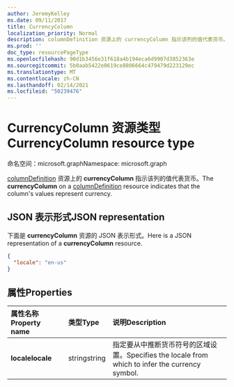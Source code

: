 ```yaml
---
author: JeremyKelley
ms.date: 09/11/2017
title: CurrencyColumn
localization_priority: Normal
description: columnDefinition 资源上的 currencyColumn 指示该列的值代表货币。
ms.prod: ''
doc_type: resourcePageType
ms.openlocfilehash: 90d1b3456e31f618a4b194eca6d9907d3852363e
ms.sourcegitcommit: 5b0aab5422e0619ce8806664c479479d223129ec
ms.translationtype: MT
ms.contentlocale: zh-CN
ms.lasthandoff: 02/14/2021
ms.locfileid: "50239476"
---
```

# <a name="currencycolumn-resource-type"></a><span data-ttu-id="40d62-103">CurrencyColumn 资源类型</span><span class="sxs-lookup"><span data-stu-id="40d62-103">CurrencyColumn resource type</span></span>

<span data-ttu-id="40d62-104">命名空间：microsoft.graph</span><span class="sxs-lookup"><span data-stu-id="40d62-104">Namespace: microsoft.graph</span></span>

<span data-ttu-id="40d62-105">[columnDefinition](columndefinition.md) 资源上的 **currencyColumn** 指示该列的值代表货币。</span><span class="sxs-lookup"><span data-stu-id="40d62-105">The **currencyColumn** on a [columnDefinition](columndefinition.md) resource indicates that the column's values represent currency.</span></span>

## <a name="json-representation"></a><span data-ttu-id="40d62-106">JSON 表示形式</span><span class="sxs-lookup"><span data-stu-id="40d62-106">JSON representation</span></span>

<span data-ttu-id="40d62-107">下面是 **currencyColumn** 资源的 JSON 表示形式。</span><span class="sxs-lookup"><span data-stu-id="40d62-107">Here is a JSON representation of a **currencyColumn** resource.</span></span>
<!-- { "blockType": "resource", "@odata.type": "microsoft.graph.currencyColumn" } -->

```json
{
  "locale": "en-us"
}
```

## <a name="properties"></a><span data-ttu-id="40d62-108">属性</span><span class="sxs-lookup"><span data-stu-id="40d62-108">Properties</span></span>

| <span data-ttu-id="40d62-109">属性名称</span><span class="sxs-lookup"><span data-stu-id="40d62-109">Property name</span></span> | <span data-ttu-id="40d62-110">类型</span><span class="sxs-lookup"><span data-stu-id="40d62-110">Type</span></span>   | <span data-ttu-id="40d62-111">说明</span><span class="sxs-lookup"><span data-stu-id="40d62-111">Description</span></span>
|:--------------|:-------|:----------------------------------------------------
| <span data-ttu-id="40d62-112">**locale**</span><span class="sxs-lookup"><span data-stu-id="40d62-112">**locale**</span></span>    | <span data-ttu-id="40d62-113">string</span><span class="sxs-lookup"><span data-stu-id="40d62-113">string</span></span> | <span data-ttu-id="40d62-114">指定要从中推断货币符号的区域设置。</span><span class="sxs-lookup"><span data-stu-id="40d62-114">Specifies the locale from which to infer the currency symbol.</span></span>

<!-- {
  "type": "#page.annotation",
  "description": "",
  "keywords": "",
  "section": "documentation",
  "tocPath": "Resources/CurrencyColumn"
} -->

